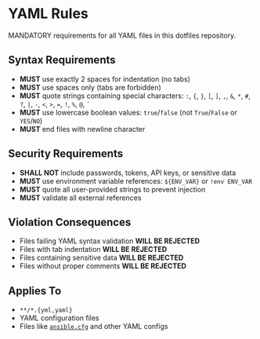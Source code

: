 # YAML Rules

MANDATORY requirements for all YAML files in this dotfiles repository.

## Syntax Requirements

- **MUST** use exactly 2 spaces for indentation (no tabs)
- **MUST** use spaces only (tabs are forbidden)
- **MUST** quote strings containing special characters: `:`, `{`, `}`, `[`, `]`, `,`, `&`, `*`, `#`, `?`, `|`, `-`, `<`, `>`, `=`, `!`, `%`, `@`, `` ` ``
- **MUST** use lowercase boolean values: `true`/`false` (not `True`/`False` or `YES`/`NO`)
- **MUST** end files with newline character

## Security Requirements

- **SHALL NOT** include passwords, tokens, API keys, or sensitive data
- **MUST** use environment variable references: `${ENV_VAR}` or `!env ENV_VAR`
- **MUST** quote all user-provided strings to prevent injection
- **MUST** validate all external references

## Violation Consequences

- Files failing YAML syntax validation **WILL BE REJECTED**
- Files with tab indentation **WILL BE REJECTED**
- Files containing sensitive data **WILL BE REJECTED**
- Files without proper comments **WILL BE REJECTED**

## Applies To

- `**/*.{yml,yaml}`
- YAML configuration files
- Files like [`ansible.cfg`](ansible/ansible.cfg:1) and other YAML configs
